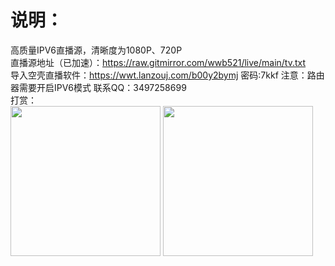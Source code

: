 # 说明：

高质量IPV6直播源，清晰度为1080P、720P<br/>
直播源地址（已加速）：https://raw.gitmirror.com/wwb521/live/main/tv.txt<br/>
导入空壳直播软件：https://wwt.lanzouj.com/b00y2bymj 密码:7kkf
注意：路由器需要开启IPV6模式
联系QQ：3497258699<br/>
打赏：<br/>
<img src="https://github.com/wwb521/live/blob/main/pay.jpg" width="240px">
<img src="https://github.com/wwb521/live/blob/main/alipay.jpg" width="240px">
